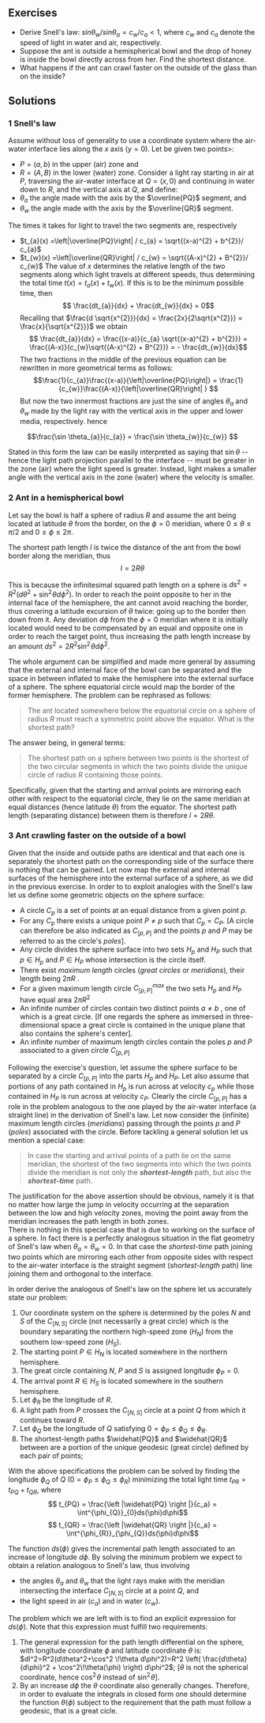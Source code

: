## Exercises

 - Derive Snell's law: $sin \theta_{w} / sin \theta_{a} = c_{w}/c_{a} < 1$, where $c_{w}$ and $c_{a}$ denote the speed of light in water and air, respectively.
 - Suppose the ant is outside a hemispherical bowl and the drop of honey is inside the bowl directly across from her. Find the shortest distance.
 - What happens if the ant can crawl faster on the outside of the glass than on the inside? 

## Solutions

### 1 Snell's law
Assume without loss of generality to use a coordinate system where the air-water interface lies along the $x$ axis ($y=0$).
Let be given two points>: 
 - $P=(a,b)$ in the upper (air) zone and 
 - $R=(A,B)$ in the lower (water) zone. 
Consider a light ray starting in air at $P$, traversing the air-water interface at $Q=(x,0)$ and continuing in water down to $R$, and the vertical axis at $Q$, and define: 
 - $\theta_{a}$ the angle made with the axis by the $\overline{PQ}$ segment, and
 - $\theta_{w}$ the angle made with the axis by the $\overline{QR}$ segment.

The times it takes for light to travel the two segments are, respectively
 - $t_{a}(x) =\left|\overline{PQ}\right| / c_{a} = \sqrt{(x-a)^{2} + b^{2}}/ c_{a}$
 - $t_{w}(x) =\left|\overline{QR}\right| / c_{w} = \sqrt{(A-x)^{2} + B^{2}}/ c_{w}$ 
The value of $x$ determines the relative length of the two segments along which light travels at different speeds, thus determining the total time $t(x) = t_{a}(x) + t_{w}(x)$. If this is to be the minimum possible time, then 
$$ \frac{dt_{a}}{dx} + \frac{dt_{w}}{dx} = 0$$
Recalling that $\frac{d \sqrt{x^{2}}}{dx} = \frac{2x}{2\sqrt{x^{2}}} = \frac{x}{\sqrt{x^{2}}}$ we obtain
$$ \frac{dt_{a}}{dx} = \frac{(x-a)}{c_{a} \sqrt{(x-a)^{2} + b^{2}}} = \frac{(A-x)}{c_{w}\sqrt{(A-x)^{2} + B^{2}}}  = - \frac{dt_{w}}{dx}$$
The two fractions in the middle of the previous equation can be rewritten in more geometrical terms as follows:
$$\frac{1}{c_{a}}\frac{(x-a)}{\left|\overline{PQ}\right|} = \frac{1}{c_{w}}\frac{(A-x)}{\left|\overline{QR}\right| }  $$
But now the two innermost fractions are just the sine of angles $\theta_{a}$ and $\theta_{w}$ made by the light ray with the vertical axis in the upper and lower media, respectively. hence

$$\frac{\sin \theta_{a}}{c_{a}} = \frac{\sin \theta_{w}}{c_{w}} $$

Stated in this form the law can be easily interpreted as saying that $\sin \theta$ -- hence the light path projection parallel to the interface -- must be greater in the zone (air) where the light speed is greater. Instead, light makes a smaller angle with the vertical axis in the zone (water) where the velocity is smaller. 

### 2 Ant in a hemispherical bowl
Let say the bowl is half a sphere of radius $R$ and assume the ant being located at latitude $\theta$ from the border, on the $\phi=0$ meridian, where $0 \leq \theta \leq \pi/2$ and $0 \leq \phi \leq 2 \pi$.

The shortest path length $l$ is twice the distance of the ant from the bowl border along the meridian, thus 
$$l = 2 R \theta$$

This is because the infinitesimal squared path length on a sphere is $ds^{2} = R^{2} (d\theta^{2} + \sin^2\!\theta d\phi^{2})$. In order to reach the point opposite to her in the internal face of the hemisphere, the ant cannot avoid reaching the border, thus covering a latitude excursion of $\theta$ twice: going up to the border then down from it. Any deviation $d\phi$ from the $\phi=0$ meridian where it is initially located would need to be compensated by an equal and opposite one in order to reach the target point, thus increasing the path length increase by an amount  $ds^{2} = 2 R^{2} \sin^2\!\theta d\phi^{2}$.

The whole argument can be simplified and made more general by assuming that the external and internal face of the bowl can be separated and the space in between  inflated to make the hemisphere into the external surface of a sphere. The sphere equatorial circle would map the border of the former hemisphere. The problem can be rephrased as follows: 
> The ant located somewhere below the equatorial circle on a sphere of radius $R$ must reach a symmetric point above the equator. What is the shortest path?

The answer being, in general terms: 

> The shortest path on a sphere between two points is the shortest of
> the two circular segments in which the two points divide the unique
> circle of radius $R$ containing those points. 

Specifically, given that the starting and arrival points are mirroring each other with respect to the equatorial circle, they lie on the same meridian at equal distances (hence latitude $\theta$) from the equator. The shortest path length (separating distance) between them is therefore $l = 2 R  \theta$. 

### 3 Ant crawling faster on the outside of a bowl
Given that the inside and outside paths are identical and that each one is separately the shortest path on the corresponding side of the surface there is nothing that can be gained. 
Let now map the external and internal surfaces of the hemisphere into the external surface of a sphere, as we did in the previous exercise. In order to to exploit analogies with the Snell's law let us define some geometric objects on the sphere surface:
 - A circle $C_{p}$ is a set of points at an equal distance from a given point $p$. 
 - For any  $C_{p}$ there exists a unique point $P \ne p$ such that $C_{p}=C_{P}$. [A circle can therefore be also indicated as $C_{[p,P]}$ and the points $p$ and $P$ may be referred to as the circle's *poles*].
 - Any circle divides the sphere surface into two sets $H_{p}$ and $H_{P}$ such that $p \in H_{p}$ and $P \in H_{P}$ whose intersection is the circle itself. 
 - There exist *maximum length* circles (*great circles* or *meridians*), their length being $2\pi R$  .   
 -  For a given maximum length circle $C^{max}_{[p,P]}$ the two sets $H_{p}$ and $H_{P}$  have equal area $2\pi R^{2}$ 
 - An infinite number of circles contain two distinct points $a \ne b$ , one of which is a great circle. [If one regards the sphere as immersed in three-dimensional space a great circle is contained in the unique plane that also contains the sphere's center].  
 - An infinite number of maximum length circles contain the poles $p$ and $P$ associated to a given circle $C_{[p,P]}$

Following the exercise's question, let assume the sphere surface to be separated by a circle $C_{[p,P]}$ into the parts $H_{p}$ and $H_{P}$. Let also assume that portions of any path contained in $H_{p}$ is run across at velocity $c_{p}$ while those contained in $H_{P}$ is run across at velocity $c_{P}$. 
Clearly the circle $C_{[p,P]}$ has a role in the problem analogous to the one played by the air-water interface (a straight line) in the derivation of Snell's law. 
Let now consider the (infinite) maximum length circles (*meridians*) passing through the points $p$ and $P$ (*poles*) associated with the circle. 
Before tackling a general solution let us mention a special case: 
> In case the starting and arrival points of a path lie on the same
> meridian, the shortest of the two segments into which the two points
> divide the meridian is not only the ***shortest-length*** path, but
> also the ***shortest-time*** path. 

The justification for the above assertion should be obvious, namely it is that no matter how large the jump in velocity occurring at the separation between the low and high velocity zones, moving the point away from the meridian increases the path length in both zones.     
There is nothing in this special case that is due to working on the surface of a sphere. In fact there is a perfectly analogous situation in the flat geometry of Snell's law when $\theta_{a} = \theta_{w} = 0$. In that case the *shortest-time* path joining two points which are mirroring each other from opposite sides with respect to the air-water interface is the straight segment (*shortest-length* path) line joining them and orthogonal to the interface.  

In order derive the analogous of Snell's law on the sphere let us accurately state our problem:

 1. Our coordinate system on the sphere is determined by the poles $N$ and $S$ of the $C_{[N,S]}$ circle (not necessarily a great circle) which is the boundary separating the northern high-speed zone ($H_{N}$) from the southern low-speed zone ($H_{S}$).
 2.  The starting point $P \in H_{N}$ is located somewhere in the northern hemisphere. 
 3. The great circle containing $N$, $P$ and $S$ is assigned longitude $\phi_{P}=0$.   
 4. The arrival point $R \in H_{S}$ is located somewhere in the southern hemisphere. 
 5. Let $\phi_{R}$ be the longitude of $R$.   
 6. A light path from $P$ crosses the $C_{[N,S]}$ circle at a point $Q$ from which it continues toward $R$. 
 7.   Let $\phi_{Q}$ be the longitude of $Q$ satisfying  $0 = \phi_{P} \leq \phi_{Q} \leq \phi_{R}$.
 8. The shortest-length paths $\widehat{PQ}$ and $\widehat{QR}$ between are a portion of the unique geodesic (great circle) defined by each pair of points; 

With the above specifications the problem can be solved by finding the longitude $\phi_{Q}$ of $Q$ ($0 = \phi_{P} \leq \phi_{Q} \leq \phi_{R}$) minimizing the total light time $t_{PR} = t_{PQ} + t_{QR}$, where
$$ t_{PQ} = \frac{\left |\widehat{PQ} \right |}{c_a} = \int^{\phi_{Q}}_{0}ds(\phi)d\phi$$
$$ t_{QR} = \frac{\left |\widehat{QR} \right |}{c_a} = \int^{\phi_{R}}_{\phi_{Q}}ds(\phi)d\phi$$

The function $ds(\phi)$ gives the incremental path length associated to an increase of longitude $d\phi$. By solving the minimum problem we expect to obtain a relation analogous to Snell's law, thus involving 
 - the angles $\theta_{a}$ and $\theta_{w}$ that the light rays make with the meridian intersecting the interface $C_{[N,S]}$ circle at a point $Q$, and
 - the light speed in air ($c_a$) and in water ($c_w$).

The problem which we are left with is to find an explicit expression for 
$ds(\phi)$. Note that this expression must fulfill two requirements:

 1. The general expression for the path length differential on the sphere, with longitude coordinate $\phi$ and latitude coordinate $\theta$ is: $dl^2=R^2(d\theta^2+\cos^2 \!\theta d\phi^2)=R^2 \left( \frac{d\theta}{d\phi}^2 + \cos^2\!\theta(\phi) \right) d\phi^2$;
[$\theta$ is not the spherical coordinate, hence $\cos^2 \!\theta$ instead of $\sin^2 \!\theta$].
 3. By an increase $d\phi$ the $\theta$ coordinate also generally changes. Therefore, in order to evaluate the integrals in closed form one should determine the function $\theta (\phi)$ subject to the requirement that the path must follow a geodesic, that is a great cicle. 


 

<!--stackedit_data:
eyJoaXN0b3J5IjpbMTMyNjY2NDUxM119
-->
